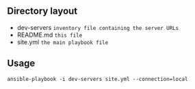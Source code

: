 Directory layout
---
* dev-servers	`inventory file containing the server URLs`
* README.md	`this file`
* site.yml	`the main playbook file`

Usage
---
`ansible-playbook -i dev-servers site.yml --connection=local`
